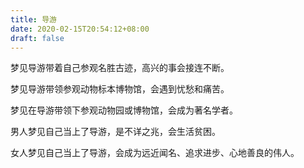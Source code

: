 ```yaml
---
title: 导游
date: 2020-02-15T20:54:12+08:00
draft: false
---
```


梦见导游带着自己参观名胜古迹，高兴的事会接连不断。


梦见导游带领参观动物标本博物馆，会遇到忧愁和痛苦。


梦见在导游带领下参观动物园或博物馆，会成为著名学者。


男人梦见自己当上了导游，是不详之兆，会生活贫困。


女人梦见自己当上了导游，会成为远近闻名、追求进步、心地善良的伟人。
